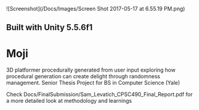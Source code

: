 ![Screenshot](/Docs/Images/Screen Shot 2017-05-17 at 6.55.19 PM.png)

## Built with Unity 5.5.6f1

# Moji
3D platformer procedurally generated from user input exploring how procedural generation can create delight through randomness management. Senior Thesis Project for BS in Computer Science (Yale)

Check Docs/FinalSubmission/Sam_Levatich_CPSC490_Final_Report.pdf for a more detailed look at methodology and learnings
